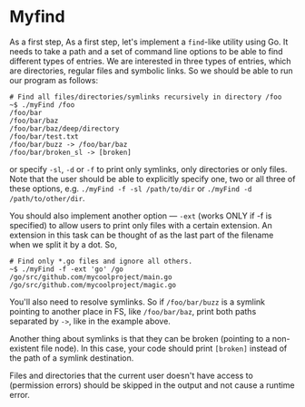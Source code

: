# Myfind

As a first step,
As a first step, let's implement a `find`-like utility using Go. It needs to take a path and a set of command line options to be able to find different types of entries. We are interested in three types of entries, which are directories, regular files and symbolic links. So we should be able to run our program as follows:

```
# Find all files/directories/symlinks recursively in directory /foo
~$ ./myFind /foo
/foo/bar
/foo/bar/baz
/foo/bar/baz/deep/directory
/foo/bar/test.txt
/foo/bar/buzz -> /foo/bar/baz
/foo/bar/broken_sl -> [broken]
```

or specify `-sl`, `-d` or `-f` to print only symlinks, only directories or only files. Note that the user should be able to explicitly specify one, two or all three of these options, e.g. `./myFind -f -sl /path/to/dir` or `./myFind -d /path/to/other/dir`.

You should also implement another option — `-ext` (works ONLY if -f is specified) to allow users to print only files with a certain extension. An extension in this task can be thought of as the last part of the filename when we split it by a dot. So,

```
# Find only *.go files and ignore all others.
~$ ./myFind -f -ext 'go' /go
/go/src/github.com/mycoolproject/main.go
/go/src/github.com/mycoolproject/magic.go
```

You'll also need to resolve symlinks. So if `/foo/bar/buzz` is a symlink pointing to another place in FS, like `/foo/bar/baz`, print both paths separated by `->`, like in the example above. 

Another thing about symlinks is that they can be broken (pointing to a non-existent file node). In this case, your code should print `[broken]` instead of the path of a symlink destination.

Files and directories that the current user doesn't have access to (permission errors) should be skipped in the output and not cause a runtime error.
